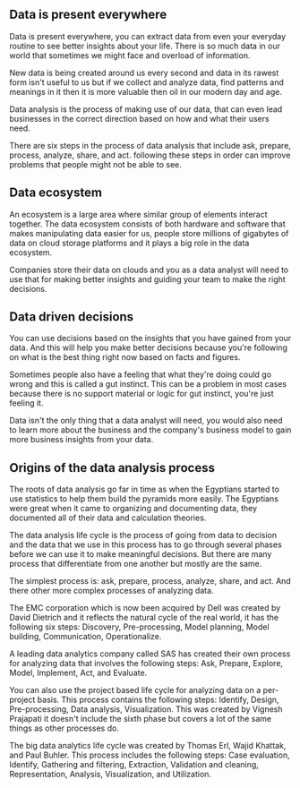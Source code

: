 ## Data is present everywhere
Data is present everywhere, you can extract data from even your everyday routine to see better insights about your life. There is so much data in our world that sometimes we might face and overload of information.

New data is being created around us every second and data in its rawest form isn't useful to us but if we collect and analyze data, find patterns and meanings in it then it is more valuable then oil in our modern day and age.

Data analysis is the process of making use of our data, that can even lead businesses in the correct direction based on how and what their users need.

There are six steps in the process of data analysis that include ask, prepare, process, analyze, share, and act. following these steps in order can improve problems that people might not be able to see.

## Data ecosystem
An ecosystem is a large area where similar group of elements interact together. The data ecosystem consists of both hardware and software that makes manipulating data easier for us, people store millions of gigabytes of data on cloud storage platforms and it plays a big role in the data ecosystem.

Companies store their data on clouds and you as a data analyst will need to use that for making better insights and guiding your team to make the right decisions.

## Data driven decisions
You can use decisions based on the insights that you have gained from your data. And this will help you make better decisions because you're following on what is the best thing right now based on facts and figures.

Sometimes people also have a feeling that what they're doing could go wrong and this is called a gut instinct. This can be a problem in most cases because there is no support material or logic for gut instinct, you're just feeling it.

Data isn't the only thing that a data analyst will need, you would also need to learn more about the business and the company's business model to gain more business insights from your data.

## Origins of the data analysis process
The roots of data analysis go far in time as when the Egyptians started to use statistics to help them build the pyramids more easily. The Egyptians were great when it came to organizing and documenting data, they documented all of their data and calculation theories.

The data analysis life cycle is the process of going from data to decision and the data that we use in this process has to go through several phases before we can use it to make meaningful decisions. But there are many process that differentiate from one another but mostly are the same.

The simplest process is: ask, prepare, process, analyze, share, and act. And there other more complex processes of analyzing data.

The EMC corporation which is now been acquired by Dell was created by David Dietrich and it reflects the natural cycle of the real world, it has the following six steps: Discovery, Pre-processing, Model planning, Model building, Communication, Operationalize.

A leading data analytics company called SAS has created their own process for analyzing data that involves the following steps: Ask, Prepare, Explore, Model, Implement, Act, and Evaluate.

You can also use the project based life cycle for analyzing data on a per-project basis. This process contains the following steps: Identify, Design, Pre-processing, Data analysis, Visualization. This was created by Vignesh Prajapati it doesn't include the sixth phase but covers a lot of the same things as other processes do.

The big data analytics life cycle was created by Thomas Erl, Wajid Khattak, and Paul Buhler. This process includes the following steps: Case evaluation, Identify, Gathering and filtering, Extraction, Validation and cleaning, Representation, Analysis, Visualization, and Utilization.